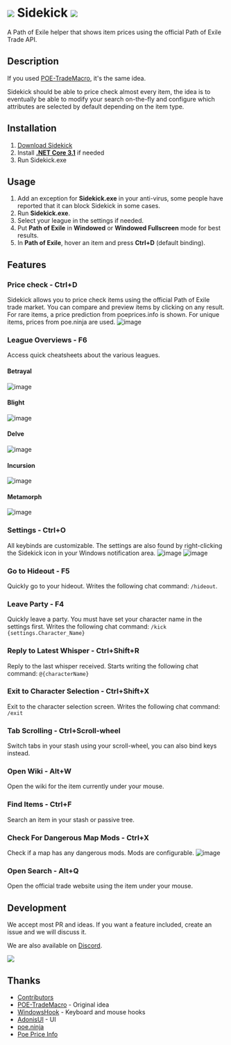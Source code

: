 # [![](https://i.imgur.com/1B5jR3D.png)](#) Sidekick [![](https://img.shields.io/github/v/release/domialex/sidekick?style=flat-square)](https://github.com/domialex/Sidekick/releases/latest/download/Sidekick.exe)
A Path of Exile helper that shows item prices using the official Path of Exile Trade API.

## Description
If you used [POE-TradeMacro](https://github.com/PoE-TradeMacro/POE-TradeMacro), it's the same idea.

Sidekick should be able to price check almost every item, the idea is to eventually be able to modify your search on-the-fly and configure which attributes are selected by default depending on the item type.

## Installation
1. [Download Sidekick](https://github.com/domialex/Sidekick/releases/latest/download/Sidekick.exe)
2. Install **[.NET Core 3.1](https://dotnet.microsoft.com/download/dotnet-core/thank-you/runtime-desktop-3.1.4-windows-x64-installer)** if needed
3. Run Sidekick.exe

## Usage
1. Add an exception for **Sidekick.exe** in your anti-virus, some people have reported that it can block Sidekick in some cases.
2. Run **Sidekick.exe**.
3. Select your league in the settings if needed.
4. Put **Path of Exile** in **Windowed** or **Windowed Fullscreen** mode for best results.
5. In **Path of Exile**, hover an item and press **Ctrl+D** (default binding).

## Features
### Price check - Ctrl+D
Sidekick allows you to price check items using the official Path of Exile trade market. You can compare and preview items by clicking on any result. For rare items, a price prediction from poeprices.info is shown.
For unique items, prices from poe.ninja are used.
![image](https://raw.githubusercontent.com/domialex/Sidekick/master/docs/assets/images/price-check.png)

### League Overviews - F6
Access quick cheatsheets about the various leagues.

#### Betrayal
![image](https://raw.githubusercontent.com/domialex/Sidekick/master/docs/assets/images/overlay-betrayal.png)

#### Blight
![image](https://raw.githubusercontent.com/domialex/Sidekick/master/docs/assets/images/overlay-blight.png)

#### Delve
![image](https://raw.githubusercontent.com/domialex/Sidekick/master/docs/assets/images/overlay-delve.png)

#### Incursion
![image](https://raw.githubusercontent.com/domialex/Sidekick/master/docs/assets/images/overlay-incursion.png)

#### Metamorph
![image](https://raw.githubusercontent.com/domialex/Sidekick/master/docs/assets/images/overlay-metamorph.png)

### Settings - Ctrl+O
All keybinds are customizable. The settings are also found by right-clicking the Sidekick icon in your Windows notification area.
![image](https://raw.githubusercontent.com/domialex/Sidekick/master/docs/assets/images/settings-general.png)
![image](https://raw.githubusercontent.com/domialex/Sidekick/master/docs/assets/images/settings-keybindings.png)

### Go to Hideout - F5
Quickly go to your hideout. Writes the following chat command: `/hideout`.

### Leave Party - F4
Quickly leave a party. You must have set your character name in the settings first. Writes the following chat command: `/kick {settings.Character_Name}`

### Reply to Latest Whisper - Ctrl+Shift+R
Reply to the last whisper received. Starts writing the following chat command: `@{characterName}`

### Exit to Character Selection - Ctrl+Shift+X
Exit to the character selection screen. Writes the following chat command: `/exit`

### Tab Scrolling - Ctrl+Scroll-wheel
Switch tabs in your stash using your scroll-wheel, you can also bind keys instead.

### Open Wiki - Alt+W
Open the wiki for the item currently under your mouse.

### Find Items - Ctrl+F
Search an item in your stash or passive tree.

### Check For Dangerous Map Mods - Ctrl+X
Check if a map has any dangerous mods. Mods are configurable.
![image](https://raw.githubusercontent.com/domialex/Sidekick/master/docs/assets/images/map-dangerous.png)

### Open Search - Alt+Q
Open the official trade website using the item under your mouse.

## Development
We accept most PR and ideas. If you want a feature included, create an issue and we will discuss it.

We are also available on [Discord](https://discord.gg/H4bg4GQ).

[![](https://img.shields.io/discord/664252463188279300?color=%23738AD6&label=Discord&style=flat-square)](https://discord.gg/H4bg4GQ)


## Thanks
- [Contributors](https://github.com/domialex/Sidekick/graphs/contributors)
- [POE-TradeMacro](https://github.com/PoE-TradeMacro/POE-TradeMacro) - Original idea
- [WindowsHook](https://github.com/topstarai/WindowsHook) - Keyboard and mouse hooks
- [AdonisUI](https://benruehl.github.io/adonis-ui/) - UI
- [poe.ninja](https://poe.ninja/)
- [Poe Price Info](https://www.poeprices.info/)
